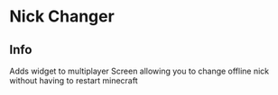 # Nick Changer

## Info
Adds widget to multiplayer Screen allowing 
you to change offline nick without having
to restart minecraft
